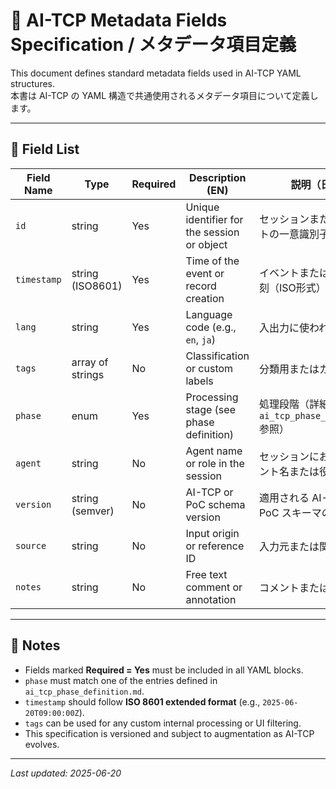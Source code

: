# 📑 AI-TCP Metadata Fields Specification / メタデータ項目定義

This document defines standard metadata fields used in AI-TCP YAML structures.  
本書は AI-TCP の YAML 構造で共通使用されるメタデータ項目について定義します。

---

## 🧾 Field List

| Field Name   | Type              | Required | Description (EN)                              | 説明（日本語）                                 |
|--------------|-------------------|----------|-----------------------------------------------|------------------------------------------------|
| `id`         | string            | Yes      | Unique identifier for the session or object   | セッションまたはオブジェクトの一意識別子       |
| `timestamp`  | string (ISO8601)  | Yes      | Time of the event or record creation          | イベントまたは記録の作成時刻（ISO形式）        |
| `lang`       | string            | Yes      | Language code (e.g., `en`, `ja`)              | 入出力に使われる言語コード                     |
| `tags`       | array of strings  | No       | Classification or custom labels               | 分類用またはカスタムラベル                      |
| `phase`      | enum              | Yes      | Processing stage (see phase definition)       | 処理段階（詳細は `ai_tcp_phase_definition.md` 参照） |
| `agent`      | string            | No       | Agent name or role in the session             | セッションにおけるエージェント名または役割     |
| `version`    | string (semver)   | No       | AI-TCP or PoC schema version                  | 適用される AI-TCP または PoC スキーマのバージョン |
| `source`     | string            | No       | Input origin or reference ID                  | 入力元または関連識別子                         |
| `notes`      | string            | No       | Free text comment or annotation               | コメントまたは注記                              |

---

## 📘 Notes

- Fields marked **Required = Yes** must be included in all YAML blocks.
- `phase` must match one of the entries defined in `ai_tcp_phase_definition.md`.
- `timestamp` should follow **ISO 8601 extended format** (e.g., `2025-06-20T09:00:00Z`).
- `tags` can be used for any custom internal processing or UI filtering.
- This specification is versioned and subject to augmentation as AI-TCP evolves.

---

_Last updated: 2025-06-20_

